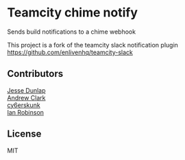 # Teamcity chime notify 

Sends build notifications to a chime webhook

This project is a fork of the teamcity slack notification plugin 
https://github.com/enlivenhq/teamcity-slack  

## Contributors

[Jesse Dunlap](https://twitter.com/jessedunlap)  
[Andrew Clark](https://twitter.com/andrew_jclark)  
[cy6erskunk](https://github.com/cy6erskunk)  
[Ian Robinson](https://twitter.com/irobinson)  

## License
MIT